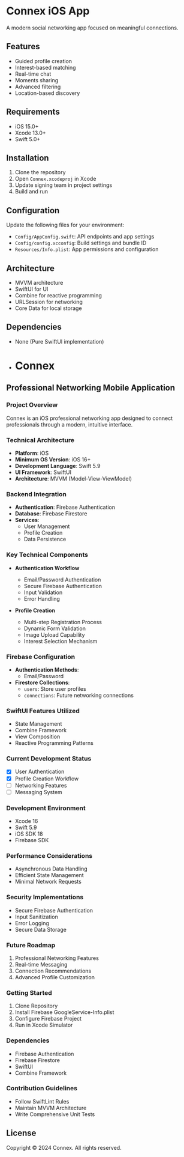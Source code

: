 # Connex iOS App

A modern social networking app focused on meaningful connections.

## Features

- Guided profile creation
- Interest-based matching
- Real-time chat
- Moments sharing
- Advanced filtering
- Location-based discovery

## Requirements

- iOS 15.0+
- Xcode 13.0+
- Swift 5.0+

## Installation

1. Clone the repository
2. Open `Connex.xcodeproj` in Xcode
3. Update signing team in project settings
4. Build and run

## Configuration

Update the following files for your environment:

- `Config/AppConfig.swift`: API endpoints and app settings
- `Config/config.xcconfig`: Build settings and bundle ID
- `Resources/Info.plist`: App permissions and configuration

## Architecture

- MVVM architecture
- SwiftUI for UI
- Combine for reactive programming
- URLSession for networking
- Core Data for local storage

## Dependencies

- None (Pure SwiftUI implementation)

- # Connex

## Professional Networking Mobile Application

### Project Overview
Connex is an iOS professional networking app designed to connect professionals through a modern, intuitive interface.

### Technical Architecture
- **Platform**: iOS
- **Minimum OS Version**: iOS 16+
- **Development Language**: Swift 5.9
- **UI Framework**: SwiftUI
- **Architecture**: MVVM (Model-View-ViewModel)

### Backend Integration
- **Authentication**: Firebase Authentication
- **Database**: Firebase Firestore
- **Services**: 
  - User Management
  - Profile Creation
  - Data Persistence

### Key Technical Components
- **Authentication Workflow**
  - Email/Password Authentication
  - Secure Firebase Authentication
  - Input Validation
  - Error Handling

- **Profile Creation**
  - Multi-step Registration Process
  - Dynamic Form Validation
  - Image Upload Capability
  - Interest Selection Mechanism

### Firebase Configuration
- **Authentication Methods**:
  - Email/Password
- **Firestore Collections**:
  - `users`: Store user profiles
  - `connections`: Future networking connections

### SwiftUI Features Utilized
- State Management
- Combine Framework
- View Composition
- Reactive Programming Patterns

### Current Development Status
- [x] User Authentication
- [x] Profile Creation Workflow
- [ ] Networking Features
- [ ] Messaging System

### Development Environment
- Xcode 16
- Swift 5.9
- iOS SDK 18
- Firebase SDK

### Performance Considerations
- Asynchronous Data Handling
- Efficient State Management
- Minimal Network Requests

### Security Implementations
- Secure Firebase Authentication
- Input Sanitization
- Error Logging
- Secure Data Storage

### Future Roadmap
1. Professional Networking Features
2. Real-time Messaging
3. Connection Recommendations
4. Advanced Profile Customization

### Getting Started
1. Clone Repository
2. Install Firebase GoogleService-Info.plist
3. Configure Firebase Project
4. Run in Xcode Simulator

### Dependencies
- Firebase Authentication
- Firebase Firestore
- SwiftUI
- Combine Framework

### Contribution Guidelines
- Follow SwiftLint Rules
- Maintain MVVM Architecture
- Write Comprehensive Unit Tests

## License

Copyright © 2024 Connex. All rights reserved. 
